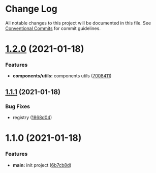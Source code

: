 # Change Log

All notable changes to this project will be documented in this file.
See [Conventional Commits](https://conventionalcommits.org) for commit guidelines.

# [1.2.0](https://github.com/hzzly/lerna-demo/compare/@hzzly/utils@1.1.1...@hzzly/utils@1.2.0) (2021-01-18)


### Features

* **components/utils:** components utils ([7008411](https://github.com/hzzly/lerna-demo/commit/7008411fc57c7dbc1936a25fd7b298c96f73df6a))





## [1.1.1](https://github.com/hzzly/lerna-demo/compare/@hzzly/utils@1.1.0...@hzzly/utils@1.1.1) (2021-01-18)


### Bug Fixes

* registry ([1868d04](https://github.com/hzzly/lerna-demo/commit/1868d04fa3b216402df994b8ab772f3034a537ab))





# 1.1.0 (2021-01-18)


### Features

* **main:** init project ([6b7cb8d](https://github.com/hzzly/lerna-demo/commit/6b7cb8d62d67f90d31aa6d0cc6f7b8e4361364f3))

